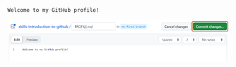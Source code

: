 

   ```
   Welcome to my GitHub profile!
   ```

   ![profile.md file screenshot](/images/my-profile-file.png)
